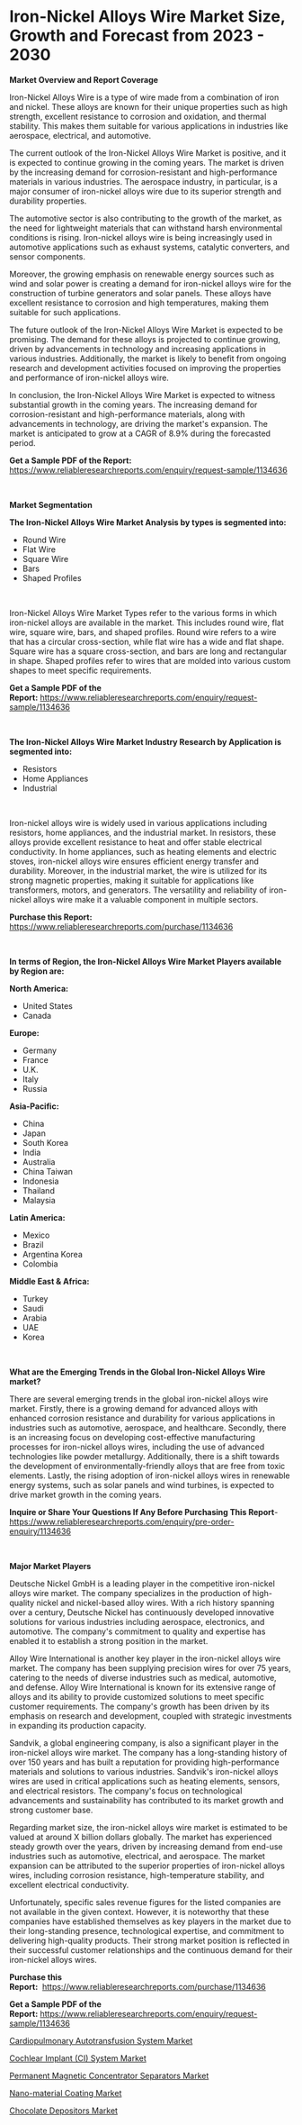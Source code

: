 <p><h1>Iron-Nickel Alloys Wire Market Size, Growth and Forecast from 2023 - 2030</h1></p><p><strong>Market Overview and Report Coverage</strong></p>
<p><p>Iron-Nickel Alloys Wire is a type of wire made from a combination of iron and nickel. These alloys are known for their unique properties such as high strength, excellent resistance to corrosion and oxidation, and thermal stability. This makes them suitable for various applications in industries like aerospace, electrical, and automotive.</p><p>The current outlook of the Iron-Nickel Alloys Wire Market is positive, and it is expected to continue growing in the coming years. The market is driven by the increasing demand for corrosion-resistant and high-performance materials in various industries. The aerospace industry, in particular, is a major consumer of iron-nickel alloys wire due to its superior strength and durability properties.</p><p>The automotive sector is also contributing to the growth of the market, as the need for lightweight materials that can withstand harsh environmental conditions is rising. Iron-nickel alloys wire is being increasingly used in automotive applications such as exhaust systems, catalytic converters, and sensor components.</p><p>Moreover, the growing emphasis on renewable energy sources such as wind and solar power is creating a demand for iron-nickel alloys wire for the construction of turbine generators and solar panels. These alloys have excellent resistance to corrosion and high temperatures, making them suitable for such applications.</p><p>The future outlook of the Iron-Nickel Alloys Wire Market is expected to be promising. The demand for these alloys is projected to continue growing, driven by advancements in technology and increasing applications in various industries. Additionally, the market is likely to benefit from ongoing research and development activities focused on improving the properties and performance of iron-nickel alloys wire.</p><p>In conclusion, the Iron-Nickel Alloys Wire Market is expected to witness substantial growth in the coming years. The increasing demand for corrosion-resistant and high-performance materials, along with advancements in technology, are driving the market's expansion. The market is anticipated to grow at a CAGR of 8.9% during the forecasted period.</p></p>
<p><strong>Get a Sample PDF of the Report:</strong> <a href="https://www.reliableresearchreports.com/enquiry/request-sample/1134636">https://www.reliableresearchreports.com/enquiry/request-sample/1134636</a></p>
<p>&nbsp;</p>
<p><strong>Market Segmentation</strong></p>
<p><strong>The Iron-Nickel Alloys Wire Market Analysis by types is segmented into:</strong></p>
<p><ul><li>Round Wire</li><li>Flat Wire</li><li>Square Wire</li><li>Bars</li><li>Shaped Profiles</li></ul></p>
<p>&nbsp;</p>
<p><p>Iron-Nickel Alloys Wire Market Types refer to the various forms in which iron-nickel alloys are available in the market. This includes round wire, flat wire, square wire, bars, and shaped profiles. Round wire refers to a wire that has a circular cross-section, while flat wire has a wide and flat shape. Square wire has a square cross-section, and bars are long and rectangular in shape. Shaped profiles refer to wires that are molded into various custom shapes to meet specific requirements.</p></p>
<p><strong>Get a Sample PDF of the Report:</strong>&nbsp;<a href="https://www.reliableresearchreports.com/enquiry/request-sample/1134636">https://www.reliableresearchreports.com/enquiry/request-sample/1134636</a></p>
<p>&nbsp;</p>
<p><strong>The Iron-Nickel Alloys Wire Market Industry Research by Application is segmented into:</strong></p>
<p><ul><li>Resistors</li><li>Home Appliances</li><li>Industrial</li></ul></p>
<p>&nbsp;</p>
<p><p>Iron-nickel alloys wire is widely used in various applications including resistors, home appliances, and the industrial market. In resistors, these alloys provide excellent resistance to heat and offer stable electrical conductivity. In home appliances, such as heating elements and electric stoves, iron-nickel alloys wire ensures efficient energy transfer and durability. Moreover, in the industrial market, the wire is utilized for its strong magnetic properties, making it suitable for applications like transformers, motors, and generators. The versatility and reliability of iron-nickel alloys wire make it a valuable component in multiple sectors.</p></p>
<p><strong>Purchase this Report:</strong>&nbsp; <a href="https://www.reliableresearchreports.com/purchase/1134636">https://www.reliableresearchreports.com/purchase/1134636</a></p>
<p>&nbsp;</p>
<p><strong>In terms of Region, the Iron-Nickel Alloys Wire Market Players available by Region are:</strong></p>
<p>
    <p> <strong> North America: </strong>
        <ul>
            <li>United States</li>
            <li>Canada</li>
        </ul>
        </p> 
    <p> <strong> Europe: </strong>
        <ul>
            <li>Germany</li>
            <li>France</li>
            <li>U.K.</li>
            <li>Italy</li>
            <li>Russia</li>
        </ul>
        </p> 
    <p> <strong> Asia-Pacific: </strong>
        <ul>
            <li>China</li>
            <li>Japan</li>
            <li>South Korea</li>
            <li>India</li>
            <li>Australia</li>
            <li>China Taiwan</li>
            <li>Indonesia</li>
            <li>Thailand</li>
            <li>Malaysia</li>
        </ul>
        </p> 
    <p> <strong> Latin America: </strong>
        <ul>
            <li>Mexico</li>
            <li>Brazil</li>
            <li>Argentina Korea</li>
            <li>Colombia</li>
        </ul>
        </p> 
    <p> <strong> Middle East & Africa: </strong>
        <ul>
            <li>Turkey</li>
            <li>Saudi</li>
            <li>Arabia</li>
            <li>UAE</li>
            <li>Korea</li>
        </ul>
    </p>
    </p>
<p>&nbsp;</p>
<p><strong>What are the Emerging Trends in the Global Iron-Nickel Alloys Wire market?</strong></p>
<p><p>There are several emerging trends in the global iron-nickel alloys wire market. Firstly, there is a growing demand for advanced alloys with enhanced corrosion resistance and durability for various applications in industries such as automotive, aerospace, and healthcare. Secondly, there is an increasing focus on developing cost-effective manufacturing processes for iron-nickel alloys wires, including the use of advanced technologies like powder metallurgy. Additionally, there is a shift towards the development of environmentally-friendly alloys that are free from toxic elements. Lastly, the rising adoption of iron-nickel alloys wires in renewable energy systems, such as solar panels and wind turbines, is expected to drive market growth in the coming years.</p></p>
<p><strong>Inquire or Share Your Questions If Any Before Purchasing This Report</strong>- <a href="https://www.reliableresearchreports.com/enquiry/pre-order-enquiry/1134636">https://www.reliableresearchreports.com/enquiry/pre-order-enquiry/1134636</a></p>
<p>&nbsp;</p>
<p><strong>Major Market Players</strong></p>
<p><p>Deutsche Nickel GmbH is a leading player in the competitive iron-nickel alloys wire market. The company specializes in the production of high-quality nickel and nickel-based alloy wires. With a rich history spanning over a century, Deutsche Nickel has continuously developed innovative solutions for various industries including aerospace, electronics, and automotive. The company's commitment to quality and expertise has enabled it to establish a strong position in the market.</p><p>Alloy Wire International is another key player in the iron-nickel alloys wire market. The company has been supplying precision wires for over 75 years, catering to the needs of diverse industries such as medical, automotive, and defense. Alloy Wire International is known for its extensive range of alloys and its ability to provide customized solutions to meet specific customer requirements. The company's growth has been driven by its emphasis on research and development, coupled with strategic investments in expanding its production capacity.</p><p>Sandvik, a global engineering company, is also a significant player in the iron-nickel alloys wire market. The company has a long-standing history of over 150 years and has built a reputation for providing high-performance materials and solutions to various industries. Sandvik's iron-nickel alloys wires are used in critical applications such as heating elements, sensors, and electrical resistors. The company's focus on technological advancements and sustainability has contributed to its market growth and strong customer base.</p><p>Regarding market size, the iron-nickel alloys wire market is estimated to be valued at around X billion dollars globally. The market has experienced steady growth over the years, driven by increasing demand from end-use industries such as automotive, electrical, and aerospace. The market expansion can be attributed to the superior properties of iron-nickel alloys wires, including corrosion resistance, high-temperature stability, and excellent electrical conductivity.</p><p>Unfortunately, specific sales revenue figures for the listed companies are not available in the given context. However, it is noteworthy that these companies have established themselves as key players in the market due to their long-standing presence, technological expertise, and commitment to delivering high-quality products. Their strong market position is reflected in their successful customer relationships and the continuous demand for their iron-nickel alloys wires.</p></p>
<p><strong>Purchase this Report:</strong>&nbsp;&nbsp;<a href="https://www.reliableresearchreports.com/purchase/1134636">https://www.reliableresearchreports.com/purchase/1134636</a></p>
<p></p>
<p><strong>Get a Sample PDF of the Report:</strong>&nbsp;<a href="https://www.reliableresearchreports.com/enquiry/request-sample/1134636">https://www.reliableresearchreports.com/enquiry/request-sample/1134636</a></p>
<p><p><a href="https://medium.com/@smithazim89098/cardiopulmonary-autotransfusion-system-market-focuses-on-market-share-size-and-projected-forecast-360eaa9d2920">Cardiopulmonary Autotransfusion System Market</a></p><p><a href="https://medium.com/@noewwade60/cochlear-implant-ci-system-market-size-and-market-trends-complete-industry-overview-2023-to-4d38140e6e9a">Cochlear Implant (CI) System Market</a></p><p><a href="https://www.linkedin.com/pulse/permanent-magnetic-concentrator-separators-market-research-report/">Permanent Magnetic Concentrator Separators Market</a></p><p><a href="https://www.linkedin.com/pulse/nano-material-coating-market-challenges/">Nano-material Coating Market</a></p><p><a href="https://www.linkedin.com/pulse/chocolate-depositors-market-challenges-opportunities-growth-drivers/">Chocolate Depositors Market</a></p></p>